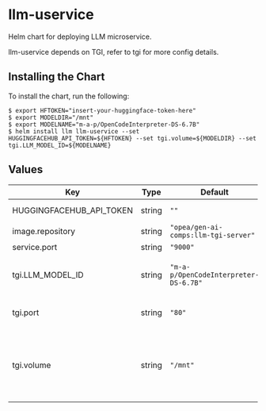 # llm-uservice

Helm chart for deploying LLM microservice.

llm-uservice depends on TGI, refer to tgi for more config details.

## Installing the Chart

To install the chart, run the following:

```console
$ export HFTOKEN="insert-your-huggingface-token-here"
$ export MODELDIR="/mnt"
$ export MODELNAME="m-a-p/OpenCodeInterpreter-DS-6.7B"
$ helm install llm llm-uservice --set HUGGINGFACEHUB_API_TOKEN=${HFTOKEN} --set tgi.volume=${MODELDIR} --set tgi.LLM_MODEL_ID=${MODELNAME}
```

## Values

| Key                      | Type   | Default                               | Description                                                                                                                              |
| ------------------------ | ------ | ------------------------------------- | ---------------------------------------------------------------------------------------------------------------------------------------- |
| HUGGINGFACEHUB_API_TOKEN | string | `""`                                  | Your own Hugging Face API token                                                                                                          |
| image.repository         | string | `"opea/gen-ai-comps:llm-tgi-server"`  |                                                                                                                                          |
| service.port             | string | `"9000"`                              |                                                                                                                                          |
| tgi.LLM_MODEL_ID         | string | `"m-a-p/OpenCodeInterpreter-DS-6.7B"` | Models id from https://huggingface.co/, or predownloaded model directory                                                                 |
| tgi.port                 | string | `"80"`                                | Hugging Face Text Generation Inference service port                                                                                      |
| tgi.volume               | string | `"/mnt"`                              | Cached models directory, tgi will not download if the model is cached here. The "volume" will be mounted to container as /data directory |
